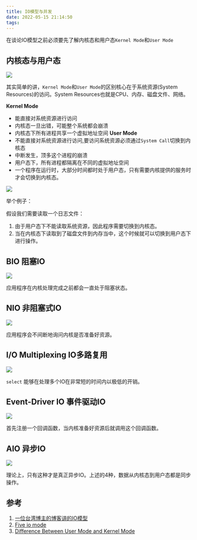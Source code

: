 ```yaml
---
title: IO模型与并发
date: 2022-05-15 21:14:50
tags:
---
```


在谈论IO模型之前必须要先了解内核态和用户态`Kernel Mode`和`User Mode`

##  内核态与用户态

![](https://vison-blog.oss-cn-beijing.aliyuncs.com/20220515222622.png)

其实简单的讲，`Kernel Mode`和`User Mode`的区别核心在于系统资源(System Resources)的访问。System Resources也就是CPU、内存、磁盘文件、网络。

**Kernel Mode**
- 能直接对系统资源进行访问
- 内核态一旦出错，可能整个系统都会崩溃
- 内核态下所有进程共享一个虚拟地址空间
**User Mode**
- 不能直接对系统资源进行访问,要访问系统资源必须通过`System Call`切换到内核态
- 中断发生，顶多这个进程的崩溃
- 用户态下，所有进程都隔离在不同的虚拟地址空间
- 一个程序在运行时，大部分时间都时处于用户态，只有需要内核提供的服务时才会切换到内核态。

![](https://vison-blog.oss-cn-beijing.aliyuncs.com/20220515224906.png)

举个例子：

假设我们需要读取一个日志文件：

1. 由于用户态下不能读取系统资源，因此程序需要切换到内核态。
2. 当在内核态下读取到了磁盘文件到内存当中，这个时候就可以切换到用户态下进行操作。

## BIO 阻塞IO

![](https://vison-blog.oss-cn-beijing.aliyuncs.com/20220515230041.png)

应用程序在内核处理完成之前都会一直处于阻塞状态。

## NIO 非阻塞式IO

![](https://vison-blog.oss-cn-beijing.aliyuncs.com/20220515230801.png)

应用程序会不间断地询问内核是否准备好资源。

## I/O Multiplexing IO多路复用

![](https://vison-blog.oss-cn-beijing.aliyuncs.com/20220515232225.png)

`select` 能够在处理多个IO在非常短的时间内以极低的开销。

## Event-Driver IO 事件驱动IO

![](https://vison-blog.oss-cn-beijing.aliyuncs.com/20220515232648.png)

首先注册一个回调函数，当内核准备好资源后就调用这个回调函数。

## AIO 异步IO

![](https://vison-blog.oss-cn-beijing.aliyuncs.com/20220515232909.png)

理论上，只有这种才是真正异步IO。上述的4种，数据从内核态到用户态都是同步操作。

















## 参考

1. [一位台湾博主的博客讲的IO模型](https://rickhw.github.io/2019/02/27/ComputerScience/IO-Models/)
2. [Five io mode](https://developpaper.com/five-io-models-of-unix/)
3. [Difference Between User Mode and Kernel Mode](https://www.geeksforgeeks.org/difference-between-user-mode-and-kernel-mode/)

